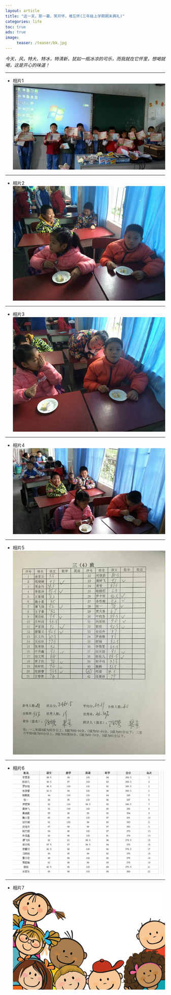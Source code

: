 ```yaml
---
layout: article
title: "这一天，那一幕，笑开怀，难忘怀(三年级上学期期末典礼)"
categories: life
toc: true
ads: true
image:
     teaser: /teaser/bk.jpg
---
```


*今天，风，特大、特冰，特清新，犹如一瓶冰凉的可乐，而我就在它怀里，想喝就喝，这是开心的味道！*

---

* 相片1
![1](/images/life/0122_7.jpg)
---

* 相片2
![2](/images/life/0122_8.jpg)
---

* 相片3
![3](/images/life/0122_9.jpg)
---

* 相片4
![4](/images/life/0122_10.jpg)
---

* 相片5
![5](/images/life/0122_11.jpg)
---

* 相片6
![6](/images/life/0122_12.jpg)

---

* 相片7
![7](https://github.com/chentianqi2016/chentianqi2016.github.io/blob/master/images/cover.jpg)
